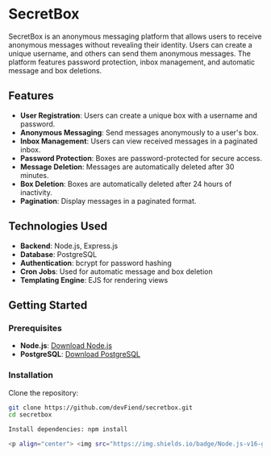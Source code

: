 # SecretBox

SecretBox is an anonymous messaging platform that allows users to receive anonymous messages without revealing their identity. Users can create a unique username, and others can send them anonymous messages. The platform features password protection, inbox management, and automatic message and box deletions.

## Features

- **User Registration**: Users can create a unique box with a username and password.
- **Anonymous Messaging**: Send messages anonymously to a user's box.
- **Inbox Management**: Users can view received messages in a paginated inbox.
- **Password Protection**: Boxes are password-protected for secure access.
- **Message Deletion**: Messages are automatically deleted after 30 minutes.
- **Box Deletion**: Boxes are automatically deleted after 24 hours of inactivity.
- **Pagination**: Display messages in a paginated format.

## Technologies Used

- **Backend**: Node.js, Express.js
- **Database**: PostgreSQL
- **Authentication**: bcrypt for password hashing
- **Cron Jobs**: Used for automatic message and box deletion
- **Templating Engine**: EJS for rendering views

## Getting Started

### Prerequisites

- **Node.js**: [Download Node.js](https://nodejs.org/)
- **PostgreSQL**: [Download PostgreSQL](https://www.postgresql.org/)

### Installation

Clone the repository:

   ```bash
   git clone https://github.com/devFiend/secretbox.git
   cd secretbox

   Install dependencies: npm install

<p align="center"> <img src="https://img.shields.io/badge/Node.js-v16-green" alt="Node.js version"> <img src="https://img.shields.io/badge/PostgreSQL-v13-blue" alt="PostgreSQL version"> <img src="https://img.shields.io/badge/Express.js-v4-blue" alt="Express.js version"> </p>